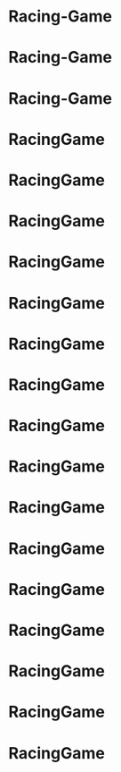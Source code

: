# Racing-Game
# Racing-Game
# Racing-Game
# RacingGame
# RacingGame
# RacingGame
# RacingGame
# RacingGame
# RacingGame
# RacingGame
# RacingGame
# RacingGame
# RacingGame
# RacingGame
# RacingGame
# RacingGame
# RacingGame
# RacingGame
# RacingGame
